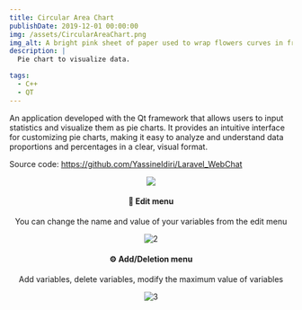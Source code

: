```yaml
---
title: Circular Area Chart
publishDate: 2019-12-01 00:00:00
img: /assets/CircularAreaChart.png
img_alt: A bright pink sheet of paper used to wrap flowers curves in front of rich blue background
description: |
  Pie chart to visualize data.

tags:
  - C++
  - QT
---
```


An application developed with the Qt framework that allows users to input statistics and visualize them as pie charts. It provides an intuitive interface for customizing pie charts, making it easy to analyze and understand data proportions and percentages in a clear, visual format.

Source code: https://github.com/YassineIdiri/Laravel_WebChat

<p align="center">
  <a href="https://skillicons.dev">
    <img src="https://skillicons.dev/icons?i=cpp,qt" />
  </a>
</p>

<div align="center"> 
  
#### 📄 Edit menu
<p>You can change the name and value of your variables from the edit menu</p>

![2](https://github.com/YassinePrbroDev/Qt_CircularAreaChart/assets/120946916/f8a872b0-af15-4111-b633-b933447feb47)

#### ⚙️ Add/Deletion menu
<p>Add variables, delete variables, modify the maximum value of variables</p>

![3](https://github.com/YassineProDev/Qt_CircularAreaChart/assets/120946916/5fc3303c-4838-4cc0-a43c-484c6a08dc71)

</div>